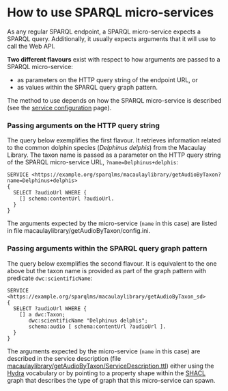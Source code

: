 # How to use SPARQL micro-services

As any regular SPARQL endpoint, a SPARQL micro-service expects a SPARQL query. Additionally, it usually expects arguments that it will use to call the Web API.

__Two different flavours__ exist with respect to how arguments are passed to a SPARQL micro-service: 
- as parameters on the HTTP query string of the endpoint URL, or
- as values within the SPARQL query graph pattern.

The method to use depends on how the SPARQL micro-service is described (see the [service configuration](02-config.md) page).

### Passing arguments on the HTTP query string
The query below exemplifies the first flavour. It retrieves information related to the common dolphin species (*Delphinus delphis*) from the Macaulay Library. The taxon name is passed as a parameter on the HTTP query string of the SPARQL micro-service URL, ```?name=Delphinus+delphis```:

```sparql
SERVICE <https://example.org/sparqlms/macaulaylibrary/getAudioByTaxon?name=Delphinus+delphis>
{
  SELECT ?audioUrl WHERE {
    [] schema:contentUrl ?audioUrl.
  }
}
```

The arguments expected by the micro-service (```name``` in this case) are listed in file macaulaylibrary/getAudioByTaxon/config.ini.

### Passing arguments within the SPARQL query graph pattern
The query below exemplifies the second flavour. It is equivalent to the one above but the taxon name is provided as part of the graph pattern with predicate ```dwc:scientificName```:

```sparql
SERVICE <https://example.org/sparqlms/macaulaylibrary/getAudioByTaxon_sd>
{
  SELECT ?audioUrl WHERE {
    [] a dwc:Taxon;
       dwc:scientificName "Delphinus delphis";
       schema:audio [ schema:contentUrl ?audioUrl ].
  }
}
```

The arguments expected by the micro-service (```name``` in this case) are described in the service description (file [macaulaylibrary/getAudioByTaxon/ServiceDescription.ttl](/services/macaulaylibrary/getAudioByTaxon/ServiceDescription.ttl)) either using the [Hydra](https://www.hydra-cg.com/spec/latest/core/) vocabulary or by pointing to a property shape within the [SHACL](https://www.w3.org/TR/shacl/) graph that describes the type of graph that this micro-service can spawn.   
